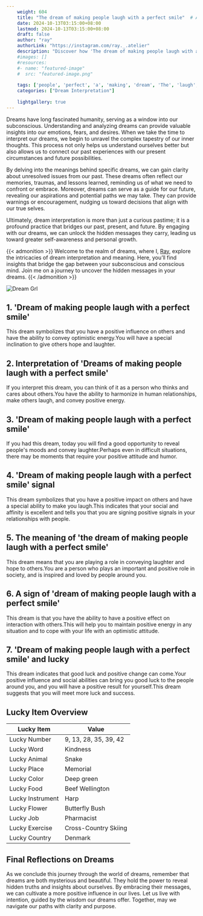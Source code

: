 ```yaml
---
    weight: 604
    title: "The dream of making people laugh with a perfect smile"  # Assuming 'title' column exists
    date: 2024-10-13T03:15:00+08:00
    lastmod: 2024-10-13T03:15:00+08:00
    draft: false
    author: "ray"
    authorLink: "https://instagram.com/ray._.atelier"
    description: "Discover how 'The dream of making people laugh with a perfect smile' can interpret your future and uncover its significant meanings in your life."
    #images: []
    #resources:
    #- name: "featured-image"
    #  src: "featured-image.png"
    
    tags: ['people', 'perfect', 'a', 'making', 'dream', 'The', 'laugh', 'smile', 'of', 'with']
    categories: ["Dream Interpretation"]
    
    lightgallery: true
---
```

    
Dreams have long fascinated humanity, serving as a window into our subconscious. Understanding and analyzing dreams can provide valuable insights into our emotions, fears, and desires. When we take the time to interpret our dreams, we begin to unravel the complex tapestry of our inner thoughts. This process not only helps us understand ourselves better but also allows us to connect our past experiences with our present circumstances and future possibilities.

By delving into the meanings behind specific dreams, we can gain clarity about unresolved issues from our past. These dreams often reflect our memories, traumas, and lessons learned, reminding us of what we need to confront or embrace. Moreover, dreams can serve as a guide for our future, revealing our aspirations and potential paths we may take. They can provide warnings or encouragement, nudging us toward decisions that align with our true selves.

Ultimately, dream interpretation is more than just a curious pastime; it is a profound practice that bridges our past, present, and future. By engaging with our dreams, we can unlock the hidden messages they carry, leading us toward greater self-awareness and personal growth.

{{< admonition >}}
Welcome to the realm of dreams, where I, [Ray](https://instagram.com/ray._.atelier), explore the intricacies of dream interpretation and meaning. Here, you’ll find insights that bridge the gap between your subconscious and conscious mind. Join me on a journey to uncover the hidden messages in your dreams.
{{< /admonition >}}

![Dream Grl](https://cdn.pixabay.com/photo/2017/11/02/03/35/gothic-2910057_1280.jpg "Dream Grl")

## 1. 'Dream of making people laugh with a perfect smile'
This dream symbolizes that you have a positive influence on others and have the ability to convey optimistic energy.You will have a special inclination to give others hope and laughter.

## 2. Interpretation of 'Dreams of making people laugh with a perfect smile'
If you interpret this dream, you can think of it as a person who thinks and cares about others.You have the ability to harmonize in human relationships, make others laugh, and convey positive energy.

## 3. 'Dream of making people laugh with a perfect smile'
If you had this dream, today you will find a good opportunity to reveal people's moods and convey laughter.Perhaps even in difficult situations, there may be moments that require your positive attitude and humor.

## 4. 'Dream of making people laugh with a perfect smile' signal
This dream symbolizes that you have a positive impact on others and have a special ability to make you laugh.This indicates that your social and affinity is excellent and tells you that you are signing positive signals in your relationships with people.

## 5. The meaning of 'the dream of making people laugh with a perfect smile'
This dream means that you are playing a role in conveying laughter and hope to others.You are a person who plays an important and positive role in society, and is inspired and loved by people around you.

## 6. A sign of 'dream of making people laugh with a perfect smile'
This dream is that you have the ability to have a positive effect on interaction with others.This will help you to maintain positive energy in any situation and to cope with your life with an optimistic attitude.

## 7. 'Dream of making people laugh with a perfect smile' and lucky
This dream indicates that good luck and positive change can come.Your positive influence and social abilities can bring you good luck to the people around you, and you will have a positive result for yourself.This dream suggests that you will meet more luck and success.

## Lucky Item Overview
| Lucky Item          | Value              |
|---------------|--------------------|
| Lucky Number        | 9, 13, 28, 35, 39, 42  |
| Lucky Word          | Kindness |
| Lucky Animal        | Snake |
| Lucky Place         | Memorial     |
| Lucky Color         | Deep green     |
| Lucky Food          | Beef Wellington      |
| Lucky Instrument    | Harp |
| Lucky Flower        | Butterfly Bush    |
| Lucky Job           | Pharmacist       |
| Lucky Exercise      | Cross-Country Skiing  |
| Lucky Country       | Denmark    |


##  Final Reflections on Dreams

As we conclude this journey through the world of dreams, remember that dreams are both mysterious and beautiful. They hold the power to reveal hidden truths and insights about ourselves. By embracing their messages, we can cultivate a more positive influence in our lives. Let us live with intention, guided by the wisdom our dreams offer. Together, may we navigate our paths with clarity and purpose.
